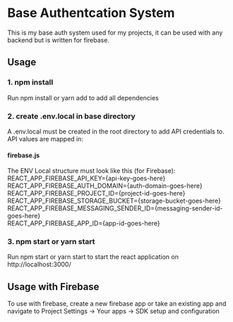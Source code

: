 # Base Authentcation System

This is my base auth system used for my projects, it can be used with any backend but is written for firebase.

## Usage

### 1. npm install

Run npm install or yarn add to add all dependencies

### 2. create .env.local in base directory

A .env.local must be created in the root directory to add API credentials to. API values are mapped in:

#### firebase.js

The ENV Local structure must look like this (for Firebase):\
REACT_APP_FIREBASE_API_KEY={api-key-goes-here}\
REACT_APP_FIREBASE_AUTH_DOMAIN={auth-domain-goes-here}\
REACT_APP_FIREBASE_PROJECT_ID={project-id-goes-here}\
REACT_APP_FIREBASE_STORAGE_BUCKET={storage-bucket-goes-here}\
REACT_APP_FIREBASE_MESSAGING_SENDER_ID={messaging-sender-id-goes-here}\
REACT_APP_FIREBASE_APP_ID={app-id-goes-here}

### 3. npm start or yarn start

Run npm start or yarn start to start the react application on http://localhost:3000/

## Usage with Firebase

To use with firebase, create a new firebase app or take an existing app and navigate to Project Settings -> Your apps -> SDK setup and configuration